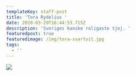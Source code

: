 ```yaml
---
templateKey: staff-post
title: 'Tora Rydelius '
date: 2020-03-29T16:44:53.715Z
description: 'Sveriges kanske roligaste tjej. '
featuredpost: true
featuredimage: /img/tora-svartvit.jpg
tags:
  - ''
---
```

![](/img/tora-svartvit.jpg)
